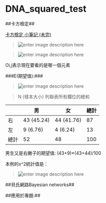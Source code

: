# DNA_squared_test

##卡方檢定##

[卡方檢定 小筆記 (未完)](http://belleaya.pixnet.net/blog/post/30844198-%5B%E6%95%99%E5%AD%B8%5D-%5B%E7%B5%B1%E8%A8%88%5D-%E5%8D%A1%E6%96%B9%E6%AA%A2%E5%AE%9A-%E5%B0%8F%E7%AD%86%E8%A8%98-%28%E6%9C%AA%E5%AE%8C%29)
> ![enter image description here](http://pic.pimg.tw/belleaya/1340129006-50108456.png)

> ![enter image description here](https://upload.wikimedia.org/math/2/9/c/29ca1baab495031de34150715ec66f1c.png)

Oi,j表示現在要看的是哪一個元素

###E(期望值):###
> ![enter image description here](https://upload.wikimedia.org/math/3/4/d/34db997a47c9310f082415965882c402.png)

> N (樣本大小)
列聯表所有欄位的總和


|         | 男	       | 女         | 總計 |
|---------| -----------|------------| -----|
| 右      | 43 (45.24) | 44 (41.76) | 87   |
| 左      | 9 (6.76)   |   4 (6.24) | 13   |
| 總計 	  | 52         |    48      | 100  |
  

男生又是右撇子的期望值: (43+9)*(43+44)/100

本例的x^2統計值是：
> ![enter image description here](https://upload.wikimedia.org/math/6/7/0/670ad4664d94fb7111f3031b44d06754.png)

##貝氏網路Bayesian networks##






##應用於專題:##
